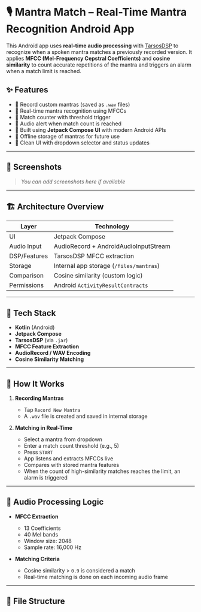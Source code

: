 # 🎙️ Mantra Match – Real-Time Mantra Recognition Android App

This Android app uses **real-time audio processing** with [TarsosDSP](https://github.com/JorenSix/TarsosDSP) to recognize when a spoken mantra matches a previously recorded version. It applies **MFCC (Mel-Frequency Cepstral Coefficients)** and **cosine similarity** to count accurate repetitions of the mantra and triggers an alarm when a match limit is reached.

## ✨ Features

- 🎤 Record custom mantras (saved as `.wav` files)
- 🧠 Real-time mantra recognition using MFCCs
- 🧮 Match counter with threshold trigger
- 🔔 Audio alert when match count is reached
- 🧘 Built using **Jetpack Compose UI** with modern Android APIs
- 📁 Offline storage of mantras for future use
- 📱 Clean UI with dropdown selector and status updates

---

## 📸 Screenshots

> _You can add screenshots here if available_

---

## 🏗️ Architecture Overview

| Layer         | Technology                      |
|---------------|----------------------------------|
| UI            | Jetpack Compose                 |
| Audio Input   | AudioRecord + AndroidAudioInputStream |
| DSP/Features  | TarsosDSP MFCC extraction       |
| Storage       | Internal app storage (`/files/mantras`) |
| Comparison    | Cosine similarity (custom logic)|
| Permissions   | Android `ActivityResultContracts` |

---

## 🧰 Tech Stack

- **Kotlin** (Android)
- **Jetpack Compose**
- **TarsosDSP** (via `.jar`)
- **MFCC Feature Extraction**
- **AudioRecord / WAV Encoding**
- **Cosine Similarity Matching**

---

## 🚀 How It Works

1. **Recording Mantras**
    - Tap `Record New Mantra`
    - A `.wav` file is created and saved in internal storage

2. **Matching in Real-Time**
    - Select a mantra from dropdown
    - Enter a match count threshold (e.g., 5)
    - Press `START`
    - App listens and extracts MFCCs live
    - Compares with stored mantra features
    - When the count of high-similarity matches reaches the limit, an alarm is triggered

---

## 🧪 Audio Processing Logic

- **MFCC Extraction**
    - 13 Coefficients
    - 40 Mel bands
    - Window size: 2048
    - Sample rate: 16,000 Hz

- **Matching Criteria**
    - Cosine similarity > `0.9` is considered a match
    - Real-time matching is done on each incoming audio frame

---

## 📁 File Structure

  
